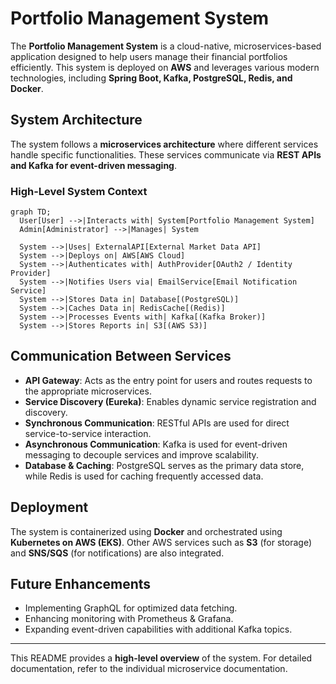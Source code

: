 # Portfolio Management System

The **Portfolio Management System** is a cloud-native, microservices-based application designed to help users manage their financial portfolios efficiently. This system is deployed on **AWS** and leverages various modern technologies, including **Spring Boot, Kafka, PostgreSQL, Redis, and Docker**.

## System Architecture

The system follows a **microservices architecture** where different services handle specific functionalities. These services communicate via **REST APIs and Kafka for event-driven messaging**.

### High-Level System Context

```mermaid
graph TD;
  User[User] -->|Interacts with| System[Portfolio Management System]
  Admin[Administrator] -->|Manages| System

  System -->|Uses| ExternalAPI[External Market Data API]
  System -->|Deploys on| AWS[AWS Cloud]
  System -->|Authenticates with| AuthProvider[OAuth2 / Identity Provider]
  System -->|Notifies Users via| EmailService[Email Notification Service]
  System -->|Stores Data in| Database[(PostgreSQL)]
  System -->|Caches Data in| RedisCache[(Redis)]
  System -->|Processes Events with| Kafka[(Kafka Broker)]
  System -->|Stores Reports in| S3[(AWS S3)]
```

## Communication Between Services

- **API Gateway**: Acts as the entry point for users and routes requests to the appropriate microservices.
- **Service Discovery (Eureka)**: Enables dynamic service registration and discovery.
- **Synchronous Communication**: RESTful APIs are used for direct service-to-service interaction.
- **Asynchronous Communication**: Kafka is used for event-driven messaging to decouple services and improve scalability.
- **Database & Caching**: PostgreSQL serves as the primary data store, while Redis is used for caching frequently accessed data.

## Deployment

The system is containerized using **Docker** and orchestrated using **Kubernetes on AWS (EKS)**. Other AWS services such as **S3** (for storage) and **SNS/SQS** (for notifications) are also integrated.

## Future Enhancements

- Implementing GraphQL for optimized data fetching.
- Enhancing monitoring with Prometheus & Grafana.
- Expanding event-driven capabilities with additional Kafka topics.

---
This README provides a **high-level overview** of the system. For detailed documentation, refer to the individual microservice documentation.
